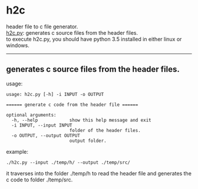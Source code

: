 # h2c
header file to c file generator.  
[h2c.py](#): generates c source files from the header files.  
to execute h2c.py, you should have python 3.5 installed in either linux or windows.  

---
## generates c source files from the header files.
usage:  
```
usage: h2c.py [-h] -i INPUT -o OUTPUT

====== generate c code from the header file ======

optional arguments:
  -h, --help            show this help message and exit
  -i INPUT, --input INPUT
                        folder of the header files.
  -o OUTPUT, --output OUTPUT
                        output folder.
```

example:
```
./h2c.py --input ./temp/h/ --output ./temp/src/
```
it traverses into the folder ./temp/h to read the header file and generates the c code to folder ./temp/src.  



